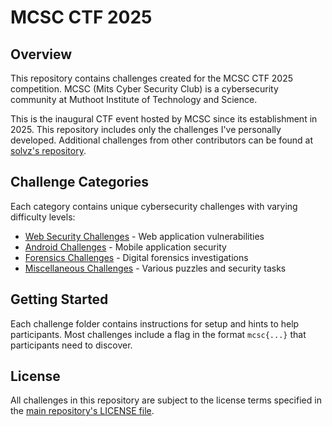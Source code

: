 # MCSC CTF 2025

## Overview

This repository contains challenges created for the MCSC CTF 2025 competition. MCSC (Mits Cyber Security Club) is a cybersecurity community at Muthoot Institute of Technology and Science.

This is the inaugural CTF event hosted by MCSC since its establishment in 2025. This repository includes only the challenges I've personally developed. Additional challenges from other contributors can be found at [solvz's repository](https://github.com/solvz/mcscCTF-writeups).

## Challenge Categories

Each category contains unique cybersecurity challenges with varying difficulty levels:

- [Web Security Challenges](./web) - Web application vulnerabilities
- [Android Challenges](./android) - Mobile application security
- [Forensics Challenges](./forensics) - Digital forensics investigations
- [Miscellaneous Challenges](./misc) - Various puzzles and security tasks

## Getting Started

Each challenge folder contains instructions for setup and hints to help participants. Most challenges include a flag in the format `mcsc{...}` that participants need to discover.

## License

All challenges in this repository are subject to the license terms specified in the [main repository's LICENSE file](../LICENSE).
